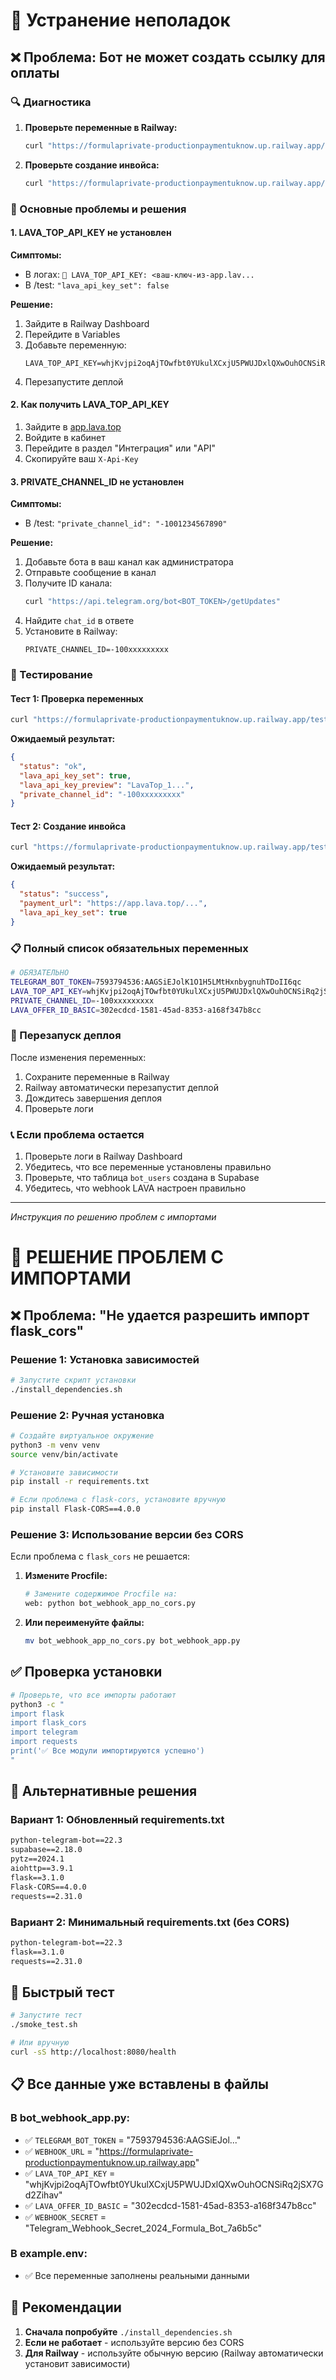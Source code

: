 # 🔧 Устранение неполадок

## ❌ Проблема: Бот не может создать ссылку для оплаты

### 🔍 Диагностика

1. **Проверьте переменные в Railway:**
   ```bash
   curl "https://formulaprivate-productionpaymentuknow.up.railway.app/test"
   ```

2. **Проверьте создание инвойса:**
   ```bash
   curl "https://formulaprivate-productionpaymentuknow.up.railway.app/test-invoice"
   ```

### 🚨 Основные проблемы и решения

#### 1. LAVA_TOP_API_KEY не установлен

**Симптомы:**
- В логах: `🔑 LAVA_TOP_API_KEY: <ваш-ключ-из-app.lav...`
- В /test: `"lava_api_key_set": false`

**Решение:**
1. Зайдите в Railway Dashboard
2. Перейдите в Variables
3. Добавьте переменную:
   ```
   LAVA_TOP_API_KEY=whjKvjpi2oqAjTOwfbt0YUkulXCxjU5PWUJDxlQXwOuhOCNSiRq2jSX7Gd2Zihav
   ```
4. Перезапустите деплой

#### 2. Как получить LAVA_TOP_API_KEY

1. Зайдите в [app.lava.top](https://app.lava.top)
2. Войдите в кабинет
3. Перейдите в раздел "Интеграция" или "API"
4. Скопируйте ваш `X-Api-Key`

#### 3. PRIVATE_CHANNEL_ID не установлен

**Симптомы:**
- В /test: `"private_channel_id": "-1001234567890"`

**Решение:**
1. Добавьте бота в ваш канал как администратора
2. Отправьте сообщение в канал
3. Получите ID канала:
   ```bash
   curl "https://api.telegram.org/bot<BOT_TOKEN>/getUpdates"
   ```
4. Найдите `chat_id` в ответе
5. Установите в Railway:
   ```
   PRIVATE_CHANNEL_ID=-100xxxxxxxxx
   ```

### 🧪 Тестирование

#### Тест 1: Проверка переменных
```bash
curl "https://formulaprivate-productionpaymentuknow.up.railway.app/test"
```

**Ожидаемый результат:**
```json
{
  "status": "ok",
  "lava_api_key_set": true,
  "lava_api_key_preview": "LavaTop_1...",
  "private_channel_id": "-100xxxxxxxxx"
}
```

#### Тест 2: Создание инвойса
```bash
curl "https://formulaprivate-productionpaymentuknow.up.railway.app/test-invoice"
```

**Ожидаемый результат:**
```json
{
  "status": "success",
  "payment_url": "https://app.lava.top/...",
  "lava_api_key_set": true
}
```

### 📋 Полный список обязательных переменных

```bash
# ОБЯЗАТЕЛЬНО
TELEGRAM_BOT_TOKEN=7593794536:AAGSiEJolK1O1H5LMtHxnbygnuhTDoII6qc
LAVA_TOP_API_KEY=whjKvjpi2oqAjTOwfbt0YUkulXCxjU5PWUJDxlQXwOuhOCNSiRq2jSX7Gd2Zihav
PRIVATE_CHANNEL_ID=-100xxxxxxxxx
LAVA_OFFER_ID_BASIC=302ecdcd-1581-45ad-8353-a168f347b8cc
```

### 🔄 Перезапуск деплоя

После изменения переменных:
1. Сохраните переменные в Railway
2. Railway автоматически перезапустит деплой
3. Дождитесь завершения деплоя
4. Проверьте логи

### 📞 Если проблема остается

1. Проверьте логи в Railway Dashboard
2. Убедитесь, что все переменные установлены правильно
3. Проверьте, что таблица `bot_users` создана в Supabase
4. Убедитесь, что webhook LAVA настроен правильно

---
*Инструкция по решению проблем с импортами*

# 🔧 РЕШЕНИЕ ПРОБЛЕМ С ИМПОРТАМИ

## ❌ Проблема: "Не удается разрешить импорт flask_cors"

### Решение 1: Установка зависимостей

```bash
# Запустите скрипт установки
./install_dependencies.sh
```

### Решение 2: Ручная установка

```bash
# Создайте виртуальное окружение
python3 -m venv venv
source venv/bin/activate

# Установите зависимости
pip install -r requirements.txt

# Если проблема с flask-cors, установите вручную
pip install Flask-CORS==4.0.0
```

### Решение 3: Использование версии без CORS

Если проблема с `flask_cors` не решается:

1. **Измените Procfile:**
   ```bash
   # Замените содержимое Procfile на:
   web: python bot_webhook_app_no_cors.py
   ```

2. **Или переименуйте файлы:**
   ```bash
   mv bot_webhook_app_no_cors.py bot_webhook_app.py
   ```

## ✅ Проверка установки

```bash
# Проверьте, что все импорты работают
python3 -c "
import flask
import flask_cors
import telegram
import requests
print('✅ Все модули импортируются успешно')
"
```

## 🔧 Альтернативные решения

### Вариант 1: Обновленный requirements.txt
```txt
python-telegram-bot==22.3
supabase==2.18.0
pytz==2024.1
aiohttp==3.9.1
flask==3.1.0
Flask-CORS==4.0.0
requests==2.31.0
```

### Вариант 2: Минимальный requirements.txt (без CORS)
```txt
python-telegram-bot==22.3
flask==3.1.0
requests==2.31.0
```

## 🚀 Быстрый тест

```bash
# Запустите тест
./smoke_test.sh

# Или вручную
curl -sS http://localhost:8080/health
```

## 📋 Все данные уже вставлены в файлы

### В bot_webhook_app.py:
- ✅ `TELEGRAM_BOT_TOKEN` = "7593794536:AAGSiEJol..."
- ✅ `WEBHOOK_URL` = "https://formulaprivate-productionpaymentuknow.up.railway.app"
- ✅ `LAVA_TOP_API_KEY` = "whjKvjpi2oqAjTOwfbt0YUkulXCxjU5PWUJDxlQXwOuhOCNSiRq2jSX7Gd2Zihav"
- ✅ `LAVA_OFFER_ID_BASIC` = "302ecdcd-1581-45ad-8353-a168f347b8cc"
- ✅ `WEBHOOK_SECRET` = "Telegram_Webhook_Secret_2024_Formula_Bot_7a6b5c"

### В example.env:
- ✅ Все переменные заполнены реальными данными

## 🎯 Рекомендации

1. **Сначала попробуйте** `./install_dependencies.sh`
2. **Если не работает** - используйте версию без CORS
3. **Для Railway** - используйте обычную версию (Railway автоматически установит зависимости)

